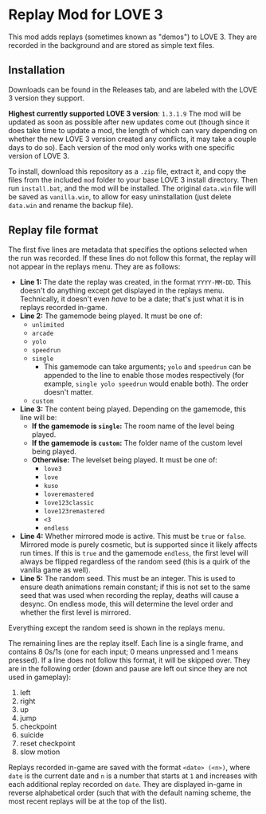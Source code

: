 # Replay Mod for LOVE 3

This mod adds replays (sometimes known as "demos") to LOVE 3. They are recorded in the background and are stored as simple text files.

## Installation

Downloads can be found in the Releases tab, and are labeled with the LOVE 3 version they support.

**Highest currently supported LOVE 3 version**: `1.3.1.9`
The mod will be updated as soon as possible after new updates come out (though since it does take time to update a mod, the length of which can vary depending on whether the new LOVE 3 version created any conflicts, it may take a couple days to do so). Each version of the mod only works with one specific version of LOVE 3.

To install, download this repository as a `.zip` file, extract it, and copy the files from the included `mod` folder to your base LOVE 3 install directory. Then run `install.bat`, and the mod will be installed. The original `data.win` file will be saved as `vanilla.win`, to allow for easy uninstallation (just delete `data.win` and rename the backup file).

## Replay file format

The first five lines are metadata that specifies the options selected when the run was recorded. If these lines do not follow this format, the replay will not appear in the replays menu. They are as follows:

- **Line 1:** The date the replay was created, in the format `YYYY-MM-DD`. This doesn't do anything except get displayed in the replays menu. Technically, it doesn't even *have* to be a date; that's just what it is in replays recorded in-game.
- **Line 2:** The gamemode being played. It must be one of:
    - `unlimited`
    - `arcade`
    - `yolo`
    - `speedrun`
    - `single`
        - This gamemode can take arguments; `yolo` and `speedrun` can be appended to the line to enable those modes respectively (for example, `single yolo speedrun` would enable both). The order doesn't matter.
    - `custom`
- **Line 3:** The content being played. Depending on the gamemode, this line will be:
    - **If the gamemode is `single`:** The room name of the level being played.
    - **If the gamemode is `custom`:** The folder name of the custom level being played.
    - **Otherwise:** The levelset being played. It must be one of:
        - `love3`
        - `love`
        - `kuso`
        - `loveremastered`
        - `love123classic`
        - `love123remastered`
        - `<3`
        - `endless`
- **Line 4:** Whether mirrored mode is active. This must be `true` or `false`. Mirrored mode is purely cosmetic, but is supported since it likely affects run times. If this is `true` and the gamemode `endless`, the first level will always be flipped regardless of the random seed (this is a quirk of the vanilla game as well).
- **Line 5:** The random seed. This must be an integer. This is used to ensure death animations remain constant; if this is not set to the same seed that was used when recording the replay, deaths will cause a desync. On endless mode, this will determine the level order and whether the first level is mirrored.

Everything except the random seed is shown in the replays menu.

The remaining lines are the replay itself. Each line is a single frame, and contains 8 0s/1s (one for each input; 0 means unpressed and 1 means pressed). If a line does not follow this format, it will be skipped over. They are in the following order (down and pause are left out since they are not used in gameplay):

1. left
2. right
3. up
4. jump
5. checkpoint
6. suicide
7. reset checkpoint
8. slow motion

Replays recorded in-game are saved with the format `<date> (<n>)`, where `date` is the current date and `n` is a number that starts at `1` and increases with each additional replay recorded on `date`. They are displayed in-game in reverse alphabetical order (such that with the default naming scheme, the most recent replays will be at the top of the list).
